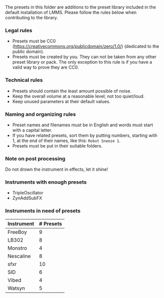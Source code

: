 The presets in this folder are additions to the preset library included in the default installation of LMMS. Please follow the rules below when contributing to the library.

### Legal rules

* Presets must be CC0 (https://creativecommons.org/publicdomain/zero/1.0/) (dedicated to the public domain).
* Presets must be created by you. They can not be taken from any other preset library or pack. The only exception to this rule is if you have a valid way to prove they are CC0.

### Technical rules

* Presets should contain the least amount possible of noise.
* Keep the overall volume at a reasonable level; not too quiet/loud.
* Keep unused parameters at their default values.

### Naming and organizing rules

* Preset names and filenames must be in English and words must start with a capital letter.
* If you have related presets, sort them by putting numbers, starting with 1, at the end of their names, like this: `Robot Sneeze 1`.
* Presets must be put in their suitable folders.

### Note on post processing

Do not drown the instrument in effects, let it shine!

### Instruments with enough presets

* TripleOscillator
* ZynAddSubFX

### Instruments in need of presets

Instrument | # Presets
---------- | ---------
FreeBoy    | 9
LB302      | 8
Monstro    | 4
Nescaline  | 8
sfxr       | 10
SID        | 6
Vibed      | 4
Watsyn     | 5
